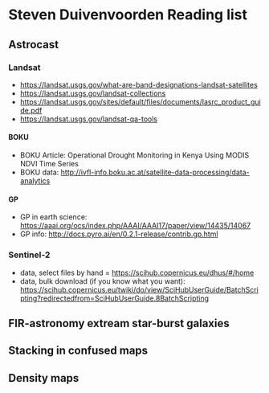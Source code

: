 # Steven Duivenvoorden Reading list

## Astrocast

### Landsat

- https://landsat.usgs.gov/what-are-band-designations-landsat-satellites 
- https://landsat.usgs.gov/landsat-collections 
- https://landsat.usgs.gov/sites/default/files/documents/lasrc_product_guide.pdf 
- https://landsat.usgs.gov/landsat-qa-tools 

#### BOKU

- BOKU Article: Operational Drought Monitoring in Kenya Using MODIS NDVI Time Series
- BOKU data: http://ivfl-info.boku.ac.at/satellite-data-processing/data-analytics 

#### GP
- GP in earth science: https://aaai.org/ocs/index.php/AAAI/AAAI17/paper/view/14435/14067 
- GP info: http://docs.pyro.ai/en/0.2.1-release/contrib.gp.html 

### Sentinel-2

- data, select files by hand = https://scihub.copernicus.eu/dhus/#/home 
- data, bulk download (if you know what you want): https://scihub.copernicus.eu/twiki/do/view/SciHubUserGuide/BatchScripting?redirectedfrom=SciHubUserGuide.8BatchScripting


## FIR-astronomy extream star-burst galaxies

## Stacking in confused maps

## Density maps
